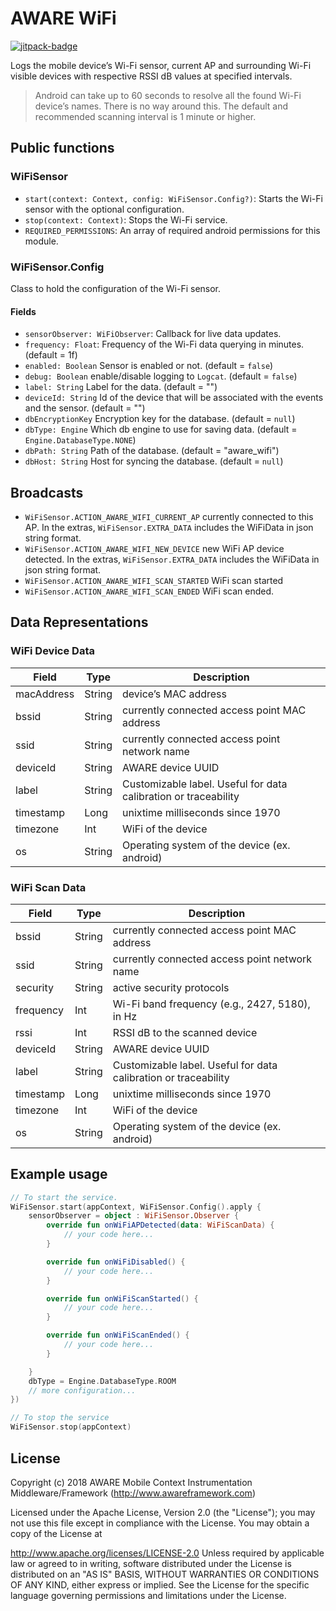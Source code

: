 # AWARE WiFi

[![jitpack-badge](https://jitpack.io/v/awareframework/com.aware.android.sensor.wifi.svg)](https://jitpack.io/#awareframework/com.aware.android.sensor.wifi)

Logs the mobile device’s Wi-Fi sensor, current AP and surrounding Wi-Fi visible devices with respective RSSI dB values at specified intervals.

> Android can take up to 60 seconds to resolve all the found Wi-Fi device’s names. There is no way around this. The default and recommended scanning interval is 1 minute or higher.

## Public functions

### WiFiSensor

+ `start(context: Context, config: WiFiSensor.Config?)`: Starts the Wi-Fi sensor with the optional configuration.
+ `stop(context: Context)`: Stops the Wi-Fi service.
+ `REQUIRED_PERMISSIONS`: An array of required android permissions for this module.

### WiFiSensor.Config

Class to hold the configuration of the Wi-Fi sensor.

#### Fields

+ `sensorObserver: WiFiObserver`: Callback for live data updates.
+ `frequency: Float`: Frequency of the Wi-Fi data querying in minutes. (default = 1f)
+ `enabled: Boolean` Sensor is enabled or not. (default = `false`)
+ `debug: Boolean` enable/disable logging to `Logcat`. (default = `false`)
+ `label: String` Label for the data. (default = "")
+ `deviceId: String` Id of the device that will be associated with the events and the sensor. (default = "")
+ `dbEncryptionKey` Encryption key for the database. (default = `null`)
+ `dbType: Engine` Which db engine to use for saving data. (default = `Engine.DatabaseType.NONE`)
+ `dbPath: String` Path of the database. (default = "aware_wifi")
+ `dbHost: String` Host for syncing the database. (default = `null`)

## Broadcasts

+ `WiFiSensor.ACTION_AWARE_WIFI_CURRENT_AP` currently connected to this AP. In the extras, `WiFiSensor.EXTRA_DATA` includes the WiFiData in json string format.
+ `WiFiSensor.ACTION_AWARE_WIFI_NEW_DEVICE` new WiFi AP device detected. In the extras, `WiFiSensor.EXTRA_DATA` includes the WiFiData in json string format.
+ `WiFiSensor.ACTION_AWARE_WIFI_SCAN_STARTED` WiFi scan started
+ `WiFiSensor.ACTION_AWARE_WIFI_SCAN_ENDED` WiFi scan ended.

## Data Representations

### WiFi Device Data

| Field      | Type   | Description                                                     |
| ---------- | ------ | --------------------------------------------------------------- |
| macAddress | String | device’s MAC address                                           |
| bssid      | String | currently connected access point MAC address                    |
| ssid       | String | currently connected access point network name                   |
| deviceId   | String | AWARE device UUID                                               |
| label      | String | Customizable label. Useful for data calibration or traceability |
| timestamp  | Long   | unixtime milliseconds since 1970                                |
| timezone   | Int    | WiFi of the device                                              |
| os         | String | Operating system of the device (ex. android)                    |

### WiFi Scan Data

| Field     | Type   | Description                                                     |
| --------- | ------ | --------------------------------------------------------------- |
| bssid     | String | currently connected access point MAC address                    |
| ssid      | String | currently connected access point network name                   |
| security  | String | active security protocols                                       |
| frequency | Int    | Wi-Fi band frequency (e.g., 2427, 5180), in Hz                  |
| rssi      | Int    | RSSI dB to the scanned device                                   |
| deviceId  | String | AWARE device UUID                                               |
| label     | String | Customizable label. Useful for data calibration or traceability |
| timestamp | Long   | unixtime milliseconds since 1970                                |
| timezone  | Int    | WiFi of the device                                              |
| os        | String | Operating system of the device (ex. android)                    |

## Example usage

```kotlin
// To start the service.
WiFiSensor.start(appContext, WiFiSensor.Config().apply {
    sensorObserver = object : WiFiSensor.Observer {
        override fun onWiFiAPDetected(data: WiFiScanData) {
            // your code here...
        }

        override fun onWiFiDisabled() {
            // your code here...
        }

        override fun onWiFiScanStarted() {
            // your code here...
        }

        override fun onWiFiScanEnded() {
            // your code here...
        }

    }
    dbType = Engine.DatabaseType.ROOM
    // more configuration...
})

// To stop the service
WiFiSensor.stop(appContext)
```

## License

Copyright (c) 2018 AWARE Mobile Context Instrumentation Middleware/Framework (http://www.awareframework.com)

Licensed under the Apache License, Version 2.0 (the "License"); you may not use this file except in compliance with the License. You may obtain a copy of the License at

http://www.apache.org/licenses/LICENSE-2.0
Unless required by applicable law or agreed to in writing, software distributed under the License is distributed on an "AS IS" BASIS, WITHOUT WARRANTIES OR CONDITIONS OF ANY KIND, either express or implied. See the License for the specific language governing permissions and limitations under the License.
